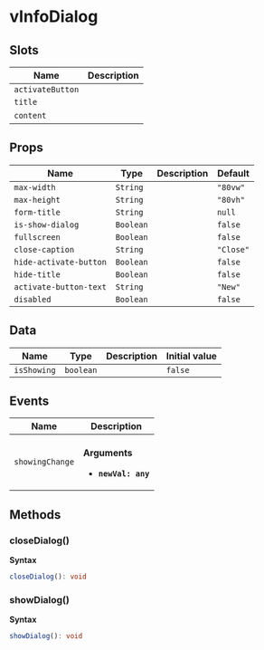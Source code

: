 # vInfoDialog

## Slots

| Name             | Description |
| ---------------- | ----------- |
| `activateButton` |             |
| `title`          |             |
| `content`        | &nbsp;      |

## Props

| Name                   | Type      | Description | Default   |
| ---------------------- | --------- | ----------- | --------- |
| `max-width`            | `String`  |             | `"80vw"`  |
| `max-height`           | `String`  |             | `"80vh"`  |
| `form-title`           | `String`  |             | `null`    |
| `is-show-dialog`       | `Boolean` |             | `false`   |
| `fullscreen`           | `Boolean` |             | `false`   |
| `close-caption`        | `String`  |             | `"Close"` |
| `hide-activate-button` | `Boolean` |             | `false`   |
| `hide-title`           | `Boolean` |             | `false`   |
| `activate-button-text` | `String`  |             | `"New"`   |
| `disabled`             | `Boolean` |             | `false`   |

## Data

| Name        | Type      | Description | Initial value |
| ----------- | --------- | ----------- | ------------- |
| `isShowing` | `boolean` |             | `false`       |

## Events

| Name            | Description                                                |
| --------------- | ---------------------------------------------------------- |
| `showingChange` | <br/>**Arguments**<br/><ul><li>**`newVal: any`**</li></ul> |

## Methods

### closeDialog()

**Syntax**

```typescript
closeDialog(): void
```

### showDialog()

**Syntax**

```typescript
showDialog(): void
```

